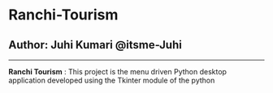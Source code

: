 # Ranchi-Tourism
## Author: Juhi Kumari @itsme-Juhi
___
**Ranchi Tourism** : This project is the menu driven Python desktop application developed using the Tkinter module of the python
